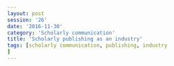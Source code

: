 ```yaml
--- 
layout: post 
session: '26' 
date: '2016-11-30' 
category: 'Scholarly communication' 
title: 'Scholarly publishing as an industry' 
tags: [scholarly communication, publishing, industry
] 
--- 
```


<excerpt/>
